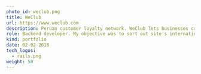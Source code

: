 ```yaml
---
photo_id: weclub.png
title: WeClub
url: https://www.weclub.com
description: Peruan customer loyalty network. WeClub lets businesses create their own customers club in a simple way for free. WeClub provides various tools to increase loyalty, referrals, visits and sales.
role: Backend developer. My objective was to sort out site's internationalization system and remove English text/broken strings in business interface.
kind: portfolio
date: 02-02-2018
tech_logos:
  - rails.png
weight: 50
---
```

